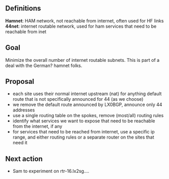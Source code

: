 ## Definitions
**Hamnet**: HAM network, not reachable from internet, often used for HF links
**44net**: internet routable network, used for ham services that need to be reachable from inet

## Goal

Minimize the overall number of internet routable subnets. This is part of a deal with the German? hamnet folks.

## Proposal
- each site uses their normal internet upstream (nat) for anything default route that is not specifically announced for 44 (as we choose)
- we remove the default route announced by LX0BGP, announce only 44 addresses 
- use a single routing table on the spokes, remove (most/all) routing rules
- identify what services we want to expose that need to be reachable from the internet, if any
- for services that need to be reached from internet, use a specific ip range, and either routing rules or a separate router on the sites that need it

## Next action
- Sam to experiment on rtr-16.lx2sg....